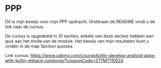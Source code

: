 # PPP

Dit is mijn bewijs voor mijn PPP opdracht.
Onderaan de README vindt u de link naar de cursus.

De cursus is opgedeeld in 31 secties, enkele van deze secties hebben een quiz aan het einde van de module. Het bewijs van mijn resultaten kunt u vinden in de map Section quizzes.

Link cursus: https://www.udemy.com/course/kotlin-develop-android-apps-with-kotlin-jetpack-compose/?couponCode=ST7MT110524
